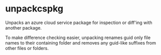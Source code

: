# unpackcspkg
Unpacks an azure cloud service package for inspection or diff'ing with another package.

To make difference checking easier, unpacking renames guid only file names to their containing folder and removes any guid-like suffixes from other files or folders.
